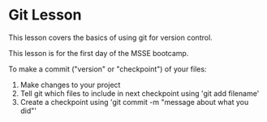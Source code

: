 # Git Lesson

This lesson covers the basics of using git for version control.

This lesson is for the first day of the MSSE bootcamp.

To make a commit ("version" or "checkpoint") of your files:

1. Make changes to your project
2. Tell git which files to include in next checkpoint using 'git add filename'
3. Create a checkpoint using 'git commit -m "message about what you did"'